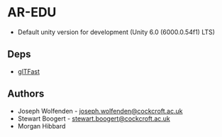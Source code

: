 # AR-EDU

 * Default unity version for development (Unity 6.0 (6000.0.54f1) LTS)

## Deps

 * [glTFast](https://docs.unity3d.com/Packages/com.unity.cloud.gltfast@5.2/manual/index.html)

## Authors

 * Joseph Wolfenden - joseph.wolfenden@cockcroft.ac.uk
 * Stewart Boogert - stewart.boogert@cockcroft.ac.uk
 * Morgan Hibbard